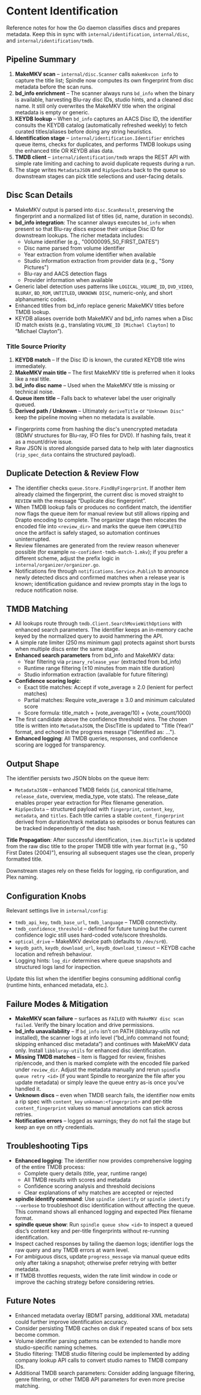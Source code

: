 # Content Identification

Reference notes for how the Go daemon classifies discs and prepares metadata. Keep this in sync with `internal/identification`, `internal/disc`, and `internal/identification/tmdb`.

## Pipeline Summary

1. **MakeMKV scan** – `internal/disc.Scanner` calls `makemkvcon info` to capture the title list; Spindle now computes its own fingerprint from disc metadata before the scan runs.
2. **bd_info enrichment** – The scanner always runs `bd_info` when the binary is available, harvesting Blu-ray disc IDs, studio hints, and a cleaned disc name. It still only overwrites the MakeMKV title when the original metadata is empty or generic.
3. **KEYDB lookup** – When `bd_info` captures an AACS Disc ID, the identifier consults the KEYDB catalog (automatically refreshed weekly) to fetch curated titles/aliases before doing any string heuristics.
4. **Identification stage** – `internal/identification.Identifier` enriches queue items, checks for duplicates, and performs TMDB lookups using the enhanced title OR KEYDB alias data.
4. **TMDB client** – `internal/identification/tmdb` wraps the REST API with simple rate limiting and caching to avoid duplicate requests during a run.
5. The stage writes `MetadataJSON` and `RipSpecData` back to the queue so downstream stages can pick title selections and user-facing details.

## Disc Scan Details

- MakeMKV output is parsed into `disc.ScanResult`, preserving the fingerprint and a normalized list of titles (id, name, duration in seconds).
- **bd_info integration**: The scanner always executes `bd_info` when present so that Blu-ray discs expose their unique Disc ID for downstream lookups. The richer metadata includes:
  - Volume identifier (e.g., "00000095_50_FIRST_DATES")
  - Disc name parsed from volume identifier
  - Year extraction from volume identifier when available
  - Studio information extraction from provider data (e.g., "Sony Pictures")
  - Blu-ray and AACS detection flags
  - Provider information when available
- Generic label detection uses patterns like `LOGICAL_VOLUME_ID`, `DVD_VIDEO`, `BLURAY`, `BD_ROM`, `UNTITLED`, `UNKNOWN DISC`, numeric-only, and short alphanumeric codes.
- Enhanced titles from bd_info replace generic MakeMKV titles before TMDB lookup.
- KEYDB aliases override both MakeMKV and bd_info names when a Disc ID match exists (e.g., translating `VOLUME_ID [Michael Clayton]` to “Michael Clayton”).

### Title Source Priority

1. **KEYDB match** – If the Disc ID is known, the curated KEYDB title wins immediately.
2. **MakeMKV main title** – The first MakeMKV title is preferred when it looks like a real title.
3. **bd_info disc name** – Used when the MakeMKV title is missing or technical noise.
4. **Queue item title** – Falls back to whatever label the user originally queued.
5. **Derived path / Unknown** – Ultimately `deriveTitle` or `"Unknown Disc"` keep the pipeline moving when no metadata is available.
- Fingerprints come from hashing the disc's unencrypted metadata (BDMV structures for Blu-ray, IFO files for DVD). If hashing fails, treat it as a mount/drive issue.
- Raw JSON is stored alongside parsed data to help with later diagnostics (`rip_spec_data` contains the structured payload).

## Duplicate Detection & Review Flow

- The identifier checks `queue.Store.FindByFingerprint`. If another item already claimed the fingerprint, the current disc is moved straight to `REVIEW` with the message “Duplicate disc fingerprint”.
- When TMDB lookup fails or produces no confident match, the identifier now flags the queue item for manual review but still allows ripping and Drapto encoding to complete. The organizer stage then relocates the encoded file into `<review_dir>` and marks the queue item `COMPLETED` once the artifact is safely staged, so automation continues uninterrupted.
- Review filenames are generated from the review reason whenever possible (for example `no-confident-tmdb-match-1.mkv`); if you prefer a different scheme, adjust the prefix logic in `internal/organizer/organizer.go`.
- Notifications fire through `notifications.Service.Publish` to announce newly detected discs and confirmed matches when a release year is known; identification guidance and review prompts stay in the logs to reduce notification noise.

## TMDB Matching

- All lookups route through `tmdb.Client.SearchMovieWithOptions` with enhanced search parameters. The identifier keeps an in-memory cache keyed by the normalized query to avoid hammering the API.
- A simple rate limiter (250 ms minimum gap) protects against short bursts when multiple discs enter the same stage.
- **Enhanced search parameters** from bd_info and MakeMKV data:
  - Year filtering via `primary_release_year` (extracted from bd_info)
  - Runtime range filtering (±10 minutes from main title duration)
  - Studio information extraction (available for future filtering)
- **Confidence scoring logic**:
  - Exact title matches: Accept if vote_average ≥ 2.0 (lenient for perfect matches)
  - Partial matches: Require vote_average ≥ 3.0 and minimum calculated score
  - Score formula: title_match + (vote_average/10) + (vote_count/1000)
- The first candidate above the confidence threshold wins. The chosen title is written into `MetadataJSON`, the DiscTitle is updated to "Title (Year)" format, and echoed in the progress message ("Identified as: …").
- **Enhanced logging**: All TMDB queries, responses, and confidence scoring are logged for transparency.

## Output Shape

The identifier persists two JSON blobs on the queue item:

- `MetadataJSON` – enhanced TMDB fields (`id`, canonical title/name, `release_date`, overview, media_type, vote stats). The release_date enables proper year extraction for Plex filename generation.
- `RipSpecData` – structured payload with `fingerprint`, `content_key`, `metadata`, and `titles`. Each title carries a stable `content_fingerprint` derived from duration/track metadata so episodes or bonus features can be tracked independently of the disc hash.

**Title Propagation**: After successful identification, `item.DiscTitle` is updated from the raw disc title to the proper TMDB title with year format (e.g., "50 First Dates (2004)"), ensuring all subsequent stages use the clean, properly formatted title.

Downstream stages rely on these fields for logging, rip configuration, and Plex naming.

## Configuration Knobs

Relevant settings live in `internal/config`:

- `tmdb_api_key`, `tmdb_base_url`, `tmdb_language` – TMDB connectivity.
- `tmdb_confidence_threshold` – defined for future tuning but the current confidence logic still uses hard-coded vote/score thresholds.
- `optical_drive` – MakeMKV device path (defaults to `/dev/sr0`).
- `keydb_path`, `keydb_download_url`, `keydb_download_timeout` – KEYDB cache location and refresh behaviour.
- Logging hints: `log_dir` determines where queue snapshots and structured logs land for inspection.

Update this list when the identifier begins consuming additional config (runtime hints, enhanced metadata, etc.).

## Failure Modes & Mitigation

- **MakeMKV scan failure** – surfaces as `FAILED` with `MakeMKV disc scan failed`. Verify the binary location and drive permissions.
- **bd_info unavailability** – If `bd_info` isn’t on PATH (libbluray-utils not installed), the scanner logs at info level (“bd_info command not found; skipping enhanced disc metadata”) and continues with MakeMKV data only. Install `libbluray-utils` for enhanced disc identification.
- **Missing TMDB matches** – item is flagged for review, finishes rip/encode, and then is marked complete with the encoded file parked under `review_dir`. Adjust the metadata manually and rerun `spindle queue retry <id>` (if you want Spindle to reorganize the file after you update metadata) or simply leave the queue entry as-is once you've handled it.
- **Unknown discs** – even when TMDB search fails, the identifier now emits a rip spec with `content_key` `unknown:<fingerprint>` and per-title `content_fingerprint` values so manual annotations can stick across retries.
- **Notification errors** – logged as warnings; they do not fail the stage but keep an eye on ntfy credentials.

## Troubleshooting Tips

- **Enhanced logging**: The identifier now provides comprehensive logging of the entire TMDB process:
  - Complete query details (title, year, runtime range)
  - All TMDB results with scores and metadata
  - Confidence scoring analysis and threshold decisions
  - Clear explanations of why matches are accepted or rejected
- **spindle identify command**: Use `spindle identify` or `spindle identify --verbose` to troubleshoot disc identification without affecting the queue. This command shows all enhanced logging and expected Plex filename format.
- **spindle queue show**: Run `spindle queue show <id>` to inspect a queued disc’s content key and per-title fingerprints without re-running identification.
- Inspect cached responses by tailing the daemon logs; identifier logs the raw query and any TMDB errors at warn level.
- For ambiguous discs, update `progress_message` via manual queue edits only after taking a snapshot; otherwise prefer retrying with better metadata.
- If TMDB throttles requests, widen the rate limit window in code or improve the caching strategy before considering retries.

## Future Notes

- Enhanced metadata overlay (BDMT parsing, additional XML metadata) could further improve identification accuracy.
- Consider persisting TMDB caches on disk if repeated scans of box sets become common.
- Volume identifier parsing patterns can be extended to handle more studio-specific naming schemes.
- Studio filtering: TMDB studio filtering could be implemented by adding company lookup API calls to convert studio names to TMDB company IDs.
- Additional TMDB search parameters: Consider adding language filtering, genre filtering, or other TMDB API parameters for even more precise matching.

